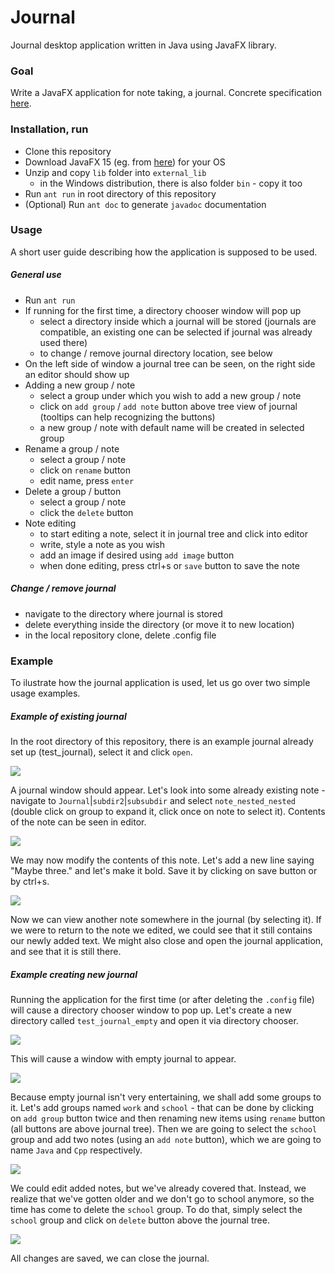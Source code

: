 # Journal
Journal desktop application written in Java using JavaFX library.

### Goal
Write a JavaFX application for note taking, a journal. Concrete specification [here](https://github.com/rumaak/journal/wiki/Task-specification).

### Installation, run
- Clone this repository
- Download JavaFX 15 (eg. from [here](https://gluonhq.com/products/javafx/)) for your OS
- Unzip and copy `lib` folder into `external_lib`
    - in the Windows distribution, there is also folder `bin` - copy it too
- Run `ant run` in root directory of this repository
- (Optional) Run `ant doc` to generate `javadoc` documentation

### Usage
A short user guide describing how the application is supposed to be used.

##### General use
- Run `ant run`
- If running for the first time, a directory chooser window will pop up
    - select a directory inside which a journal will be stored (journals are compatible, an existing one can be selected if journal was already used there)
    - to change / remove journal directory location, see below
- On the left side of window a journal tree can be seen, on the right side an editor should show up
- Adding a new group / note
    - select a group under which you wish to add a new group / note
    - click on `add group` / `add note` button above tree view of journal (tooltips can help recognizing the buttons)
    - a new group / note with default name will be created in selected group
- Rename a group / note
    - select a group / note
    - click on `rename` button
    - edit name, press `enter`
- Delete a group / button
    - select a group / note
    - click the `delete` button
- Note editing
    - to start editing a note, select it in journal tree and click into editor
    - write, style a note as you wish
    - add an image if desired using `add image` button
    - when done editing, press ctrl+s or `save` button to save the note

##### Change / remove journal
- navigate to the directory where journal is stored
- delete everything inside the directory (or move it to new location)
- in the local repository clone, delete .config file

### Example
To ilustrate how the journal application is used, let us go over two simple usage examples.

##### Example of existing journal
In the root directory of this repository, there is an example journal already set up (test_journal), select it and click `open`.

![](docs/images/existing_journal_select.png)

A journal window should appear. Let's look into some already existing note - navigate to `Journal`|`subdir2`|`subsubdir` and select `note_nested_nested` (double click on group to expand it, click once on note to select it). Contents of the note can be seen in editor.

![](docs/images/existing_journal_show_note.png)

We may now modify the contents of this note. Let's add a new line saying "Maybe three." and let's make it bold. Save it by clicking on save button or by ctrl+s.

![](docs/images/existing_journal_edit_note.png)

Now we can view another note somewhere in the journal (by selecting it). If we were to return to the note we edited, we could see that it still contains our newly added text. We might also close and open the journal application, and see that it is still there.

##### Example creating new journal
Running the application for the first time (or after deleting the `.config` file) will cause a directory chooser window to pop up. Let's create a new directory called `test_journal_empty` and open it via directory chooser.

![](docs/images/new_journal_create.png)

This will cause a window with empty journal to appear.

![](docs/images/new_journal_open.png)

Because empty journal isn't very entertaining, we shall add some groups to it. Let's add groups named `work` and `school` - that can be done by clicking on `add group` button twice and then renaming new items using `rename` button (all buttons are above journal tree). Then we are going to select the `school` group and add two notes (using an `add note` button), which we are going to name `Java` and `Cpp` respectively.

![](docs/images/new_journal_create_groups_notes.png)

We could edit added notes, but we've already covered that. Instead, we realize that we've gotten older and we don't go to school anymore, so the time has come to delete the `school` group. To do that, simply select the `school` group and click on `delete` button above the journal tree.

![](docs/images/new_journal_delete.png)

All changes are saved, we can close the journal.
